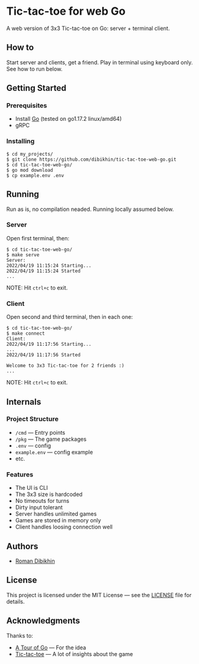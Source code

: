 # Tic-tac-toe for web Go

A web version of 3x3 Tic-tac-toe on Go: server + terminal client.

## How to
Start server and clients, get a friend. Play in terminal using keyboard only. See how to run below.

## Getting Started

### Prerequisites
- Install [Go](https://golang.org/doc/install) (tested on go1.17.2 linux/amd64)
- gRPC

### Installing
```
$ cd my_projects/
$ git clone https://github.com/dibikhin/tic-tac-toe-web-go.git
$ cd tic-tac-toe-web-go/
$ go mod download
$ cp example.env .env
```

## Running
Run as is, no compilation neaded. Running locally assumed below.

### Server
Open first terminal, then:
```
$ cd tic-tac-toe-web-go/
$ make serve
Server:
2022/04/19 11:15:24 Starting...
2022/04/19 11:15:24 Started
...
```

NOTE: Hit `ctrl+c` to exit.

### Client
Open second and third terminal, then in each one:
```
$ cd tic-tac-toe-web-go/
$ make connect
Client:
2022/04/19 11:17:56 Starting...
...
2022/04/19 11:17:56 Started

Welcome to 3x3 Tic-tac-toe for 2 friends :)
...
```

NOTE: Hit `ctrl+c` to exit.

## Internals

### Project Structure
- `/cmd` — Entry points
- `/pkg` — The game packages
- `.env` — config
- `example.env` — config example 
- etc.

### Features
- The UI is CLI
- The 3x3 size is hardcoded
- No timeouts for turns
- Dirty input tolerant
- Server handles unlimited games
- Games are stored in memory only
- Client handles loosing connection well

## Authors
- [Roman Dibikhin](https://github.com/dibikhin)

## License
This project is licensed under the MIT License — see the [LICENSE](./LICENSE) file for details.

## Acknowledgments
Thanks to:
- [A Tour of Go](https://tour.golang.org/welcome/1) — For the idea
- [Tic-tac-toe](https://en.wikipedia.org/wiki/Tic-tac-toe) — A lot of insights about the game